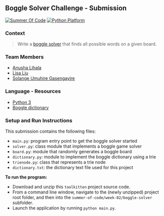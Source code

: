 ## Boggle Solver Challenge - Submission

[![Summer Of Code](https://img.shields.io/badge/project-summer%20of%20code-F03697.svg)][1]
[![Python Platform](https://img.shields.io/badge/platform-python-4280B1.svg)][2]

### Context

> Write a [boggle solver][3] that finds all possible words on a given board.

### Team Members

- [Anusha Lihala][4]
- [Lisa Liu][5]
- [Solange Umuhire Gasengayire][6]

### Language - Resources

- [Python 3][2]
- [Boggle dictionary][7]

### Setup and Run Instructions

This submission contains the following files:
- `main.py`: program entry point to get the boggle solver started
- `solver.py`: class module that implements a boggle game solver
- `board.py`: module that randomly generates a boggle board
- `dictionary.py`: module to implement the boggle dictionary using a trie
- `trienode.py`: class that represents a trie node
- `dictionary.txt`: the dictionary text file used for this project

**To run the program:**
- Download and unzip this `toolkitten` project source code.
- From a command line window, navigate to the (newly unzipped) project root folder, and then into the 
`summer-of-code/week-02/boggle-solver` subfolder.
- Launch the application by running `python main.py`.


[1]: https://github.com/1millionwomentotech/toolkitten/tree/master/summer-of-code
[2]: https://www.python.org/getit/
[3]: https://github.com/1millionwomentotech/toolkitten/blob/master/summer-of-code/week-02/wk2-hackathon-submissions/hackathon-challenge-boggle-solver.md
[4]: https://github.com/anushalihala
[5]: https://github.com/lisaisfabu
[6]: https://github.com/SolangeUG
[7]: https://raw.githubusercontent.com/jonbcard/scrabble-bot/master/src/dictionary.txt